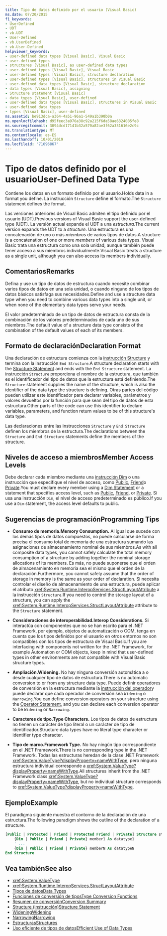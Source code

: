 ```yaml
---
title: Tipo de datos definido por el usuario (Visual Basic)
ms.date: 07/20/2015
f1_keywords:
- UserDefined
- UDT
- vb.UDT
- User-Defined
- vb.UserDefined
- vb.User-Defined
helpviewer_keywords:
- user-defined data types [Visual Basic], Visual Basic
- user-defined types
- structures [Visual Basic], as user-defined data types
- user-defined types [Visual Basic], Visual Basic
- user-defined types [Visual Basic], structure declaration
- user-defined types [Visual Basic], structures in Visual Basic
- user-defined data types [Visual Basic], structure declaration
- data types [Visual Basic], assigning
- Structure statement [Visual Basic]
- data types [Visual Basic], user-defined
- user-defined data types [Visual Basic], structures in Visual Basic
- user-defined data types
- types [Visual Basic], user-defined
ms.assetid: be913dca-a364-4a51-96a1-549a1b390b0a
ms.openlocfilehash: d95feec3a976a38c92a215f6da58ae6324085fe8
ms.sourcegitcommit: 3094dcd17141b32a570a82ae3f62a331616e2c9c
ms.translationtype: MT
ms.contentlocale: es-ES
ms.lasthandoff: 10/01/2019
ms.locfileid: "71696867"
---
```

# <a name="user-defined-data-type"></a><span data-ttu-id="c4f8c-102">Tipo de datos definido por el usuario</span><span class="sxs-lookup"><span data-stu-id="c4f8c-102">User-Defined Data Type</span></span>

<span data-ttu-id="c4f8c-103">Contiene los datos en un formato definido por el usuario.</span><span class="sxs-lookup"><span data-stu-id="c4f8c-103">Holds data in a format you define.</span></span> <span data-ttu-id="c4f8c-104">La instrucción `Structure` define el formato.</span><span class="sxs-lookup"><span data-stu-id="c4f8c-104">The `Structure` statement defines the format.</span></span>

<span data-ttu-id="c4f8c-105">Las versiones anteriores de Visual Basic admiten el tipo definido por el usuario (UDT).</span><span class="sxs-lookup"><span data-stu-id="c4f8c-105">Previous versions of Visual Basic support the user-defined type (UDT).</span></span> <span data-ttu-id="c4f8c-106">La versión actual expande el UDT a una *estructura*.</span><span class="sxs-lookup"><span data-stu-id="c4f8c-106">The current version expands the UDT to a *structure*.</span></span> <span data-ttu-id="c4f8c-107">Una estructura es una concatenación de uno o más *miembros* de varios tipos de datos.</span><span class="sxs-lookup"><span data-stu-id="c4f8c-107">A structure is a concatenation of one or more *members* of various data types.</span></span> <span data-ttu-id="c4f8c-108">Visual Basic trata una estructura como una sola unidad, aunque también puede tener acceso a sus miembros individualmente.</span><span class="sxs-lookup"><span data-stu-id="c4f8c-108">Visual Basic treats a structure as a single unit, although you can also access its members individually.</span></span>

## <a name="remarks"></a><span data-ttu-id="c4f8c-109">Comentarios</span><span class="sxs-lookup"><span data-stu-id="c4f8c-109">Remarks</span></span>

<span data-ttu-id="c4f8c-110">Defina y use un tipo de datos de estructura cuando necesite combinar varios tipos de datos en una sola unidad, o cuando ninguno de los tipos de datos básicos satisfaga sus necesidades.</span><span class="sxs-lookup"><span data-stu-id="c4f8c-110">Define and use a structure data type when you need to combine various data types into a single unit, or when none of the elementary data types serve your needs.</span></span>

<span data-ttu-id="c4f8c-111">El valor predeterminado de un tipo de datos de estructura consta de la combinación de los valores predeterminados de cada uno de sus miembros.</span><span class="sxs-lookup"><span data-stu-id="c4f8c-111">The default value of a structure data type consists of the combination of the default values of each of its members.</span></span>

## <a name="declaration-format"></a><span data-ttu-id="c4f8c-112">Formato de declaración</span><span class="sxs-lookup"><span data-stu-id="c4f8c-112">Declaration Format</span></span>

<span data-ttu-id="c4f8c-113">Una declaración de estructura comienza con la [instrucción Structure](../../../visual-basic/language-reference/statements/structure-statement.md) y termina con la instrucción `End Structure`.</span><span class="sxs-lookup"><span data-stu-id="c4f8c-113">A structure declaration starts with the [Structure Statement](../../../visual-basic/language-reference/statements/structure-statement.md) and ends with the `End Structure` statement.</span></span> <span data-ttu-id="c4f8c-114">La instrucción `Structure` proporciona el nombre de la estructura, que también es el identificador del tipo de datos que la estructura está definiendo.</span><span class="sxs-lookup"><span data-stu-id="c4f8c-114">The `Structure` statement supplies the name of the structure, which is also the identifier of the data type the structure is defining.</span></span> <span data-ttu-id="c4f8c-115">Otras partes del código pueden utilizar este identificador para declarar variables, parámetros y valores devueltos por la función para que sean del tipo de datos de esta estructura.</span><span class="sxs-lookup"><span data-stu-id="c4f8c-115">Other parts of the code can use this identifier to declare variables, parameters, and function return values to be of this structure's data type.</span></span>

<span data-ttu-id="c4f8c-116">Las declaraciones entre las instrucciones `Structure` y `End Structure` definen los miembros de la estructura.</span><span class="sxs-lookup"><span data-stu-id="c4f8c-116">The declarations between the `Structure` and `End Structure` statements define the members of the structure.</span></span>

## <a name="member-access-levels"></a><span data-ttu-id="c4f8c-117">Niveles de acceso a miembros</span><span class="sxs-lookup"><span data-stu-id="c4f8c-117">Member Access Levels</span></span>

<span data-ttu-id="c4f8c-118">Debe declarar cada miembro mediante una [instrucción Dim](../../../visual-basic/language-reference/statements/dim-statement.md) o una instrucción que especifique el nivel de acceso, como [Public](../../../visual-basic/language-reference/modifiers/public.md), [Friend](../../../visual-basic/language-reference/modifiers/friend.md)o [Private](../../../visual-basic/language-reference/modifiers/private.md).</span><span class="sxs-lookup"><span data-stu-id="c4f8c-118">You must declare every member using a [Dim Statement](../../../visual-basic/language-reference/statements/dim-statement.md) or a statement that specifies access level, such as [Public](../../../visual-basic/language-reference/modifiers/public.md), [Friend](../../../visual-basic/language-reference/modifiers/friend.md), or [Private](../../../visual-basic/language-reference/modifiers/private.md).</span></span> <span data-ttu-id="c4f8c-119">Si usa una instrucción `Dim`, el nivel de acceso predeterminado es público.</span><span class="sxs-lookup"><span data-stu-id="c4f8c-119">If you use a `Dim` statement, the access level defaults to public.</span></span>

## <a name="programming-tips"></a><span data-ttu-id="c4f8c-120">Sugerencias de programación</span><span class="sxs-lookup"><span data-stu-id="c4f8c-120">Programming Tips</span></span>

- <span data-ttu-id="c4f8c-121">**Consumo de memoria.**</span><span class="sxs-lookup"><span data-stu-id="c4f8c-121">**Memory Consumption.**</span></span> <span data-ttu-id="c4f8c-122">Al igual que sucede con los demás tipos de datos compuestos, no puede calcularse de forma precisa el consumo total de memoria de una estructura sumando las asignaciones de almacenamiento nominal de sus miembros.</span><span class="sxs-lookup"><span data-stu-id="c4f8c-122">As with all composite data types, you cannot safely calculate the total memory consumption of a structure by adding together the nominal storage allocations of its members.</span></span> <span data-ttu-id="c4f8c-123">Es más, no puede suponerse que el orden de almacenamiento en memoria sea el mismo que el orden de la declaración.</span><span class="sxs-lookup"><span data-stu-id="c4f8c-123">Furthermore, you cannot safely assume that the order of storage in memory is the same as your order of declaration.</span></span> <span data-ttu-id="c4f8c-124">Si necesita controlar el diseño de almacenamiento de una estructura, puede aplicar el atributo <xref:System.Runtime.InteropServices.StructLayoutAttribute> a la instrucción `Structure`.</span><span class="sxs-lookup"><span data-stu-id="c4f8c-124">If you need to control the storage layout of a structure, you can apply the <xref:System.Runtime.InteropServices.StructLayoutAttribute> attribute to the `Structure` statement.</span></span>

- <span data-ttu-id="c4f8c-125">**Consideraciones de interoperabilidad.**</span><span class="sxs-lookup"><span data-stu-id="c4f8c-125">**Interop Considerations.**</span></span> <span data-ttu-id="c4f8c-126">Si interactúa con componentes que no se han escrito para el .NET Framework, por ejemplo, objetos de automatización o COM, tenga en cuenta que los tipos definidos por el usuario en otros entornos no son compatibles con los tipos de estructura de Visual Basic.</span><span class="sxs-lookup"><span data-stu-id="c4f8c-126">If you are interfacing with components not written for the .NET Framework, for example Automation or COM objects, keep in mind that user-defined types in other environments are not compatible with Visual Basic structure types.</span></span>

- <span data-ttu-id="c4f8c-127">**Ampliación.**</span><span class="sxs-lookup"><span data-stu-id="c4f8c-127">**Widening.**</span></span> <span data-ttu-id="c4f8c-128">No hay ninguna conversión automática a o desde cualquier tipo de datos de estructura.</span><span class="sxs-lookup"><span data-stu-id="c4f8c-128">There is no automatic conversion to or from any structure data type.</span></span> <span data-ttu-id="c4f8c-129">Puede definir operadores de conversión en la estructura mediante la [instrucción del operador](../../../visual-basic/language-reference/statements/operator-statement.md)y puede declarar que cada operador de conversión sea `Widening` o `Narrowing`.</span><span class="sxs-lookup"><span data-stu-id="c4f8c-129">You can define conversion operators on your structure using the [Operator Statement](../../../visual-basic/language-reference/statements/operator-statement.md), and you can declare each conversion operator to be `Widening` or `Narrowing`.</span></span>

- <span data-ttu-id="c4f8c-130">**Caracteres de tipo.**</span><span class="sxs-lookup"><span data-stu-id="c4f8c-130">**Type Characters.**</span></span> <span data-ttu-id="c4f8c-131">Los tipos de datos de estructura no tienen un carácter de tipo literal o un carácter de tipo de identificador.</span><span class="sxs-lookup"><span data-stu-id="c4f8c-131">Structure data types have no literal type character or identifier type character.</span></span>

- <span data-ttu-id="c4f8c-132">**Tipo de marco.**</span><span class="sxs-lookup"><span data-stu-id="c4f8c-132">**Framework Type.**</span></span> <span data-ttu-id="c4f8c-133">No hay ningún tipo correspondiente en el .NET Framework.</span><span class="sxs-lookup"><span data-stu-id="c4f8c-133">There is no corresponding type in the .NET Framework.</span></span> <span data-ttu-id="c4f8c-134">Todas las estructuras heredan de la clase .NET Framework <xref:System.ValueType?displayProperty=nameWithType>, pero ninguna estructura individual corresponde a <xref:System.ValueType?displayProperty=nameWithType>.</span><span class="sxs-lookup"><span data-stu-id="c4f8c-134">All structures inherit from the .NET Framework class <xref:System.ValueType?displayProperty=nameWithType>, but no individual structure corresponds to <xref:System.ValueType?displayProperty=nameWithType>.</span></span>

## <a name="example"></a><span data-ttu-id="c4f8c-135">Ejemplo</span><span class="sxs-lookup"><span data-stu-id="c4f8c-135">Example</span></span>

<span data-ttu-id="c4f8c-136">El paradigma siguiente muestra el contorno de la declaración de una estructura.</span><span class="sxs-lookup"><span data-stu-id="c4f8c-136">The following paradigm shows the outline of the declaration of a structure.</span></span>

```vb
[Public | Protected | Friend | Protected Friend | Private] Structure structname
    {Dim | Public | Friend | Private} member1 As datatype1
    ' ...
    {Dim | Public | Friend | Private} memberN As datatypeN
End Structure
```

## <a name="see-also"></a><span data-ttu-id="c4f8c-137">Vea también</span><span class="sxs-lookup"><span data-stu-id="c4f8c-137">See also</span></span>

- <xref:System.ValueType>
- <xref:System.Runtime.InteropServices.StructLayoutAttribute>
- [<span data-ttu-id="c4f8c-138">Tipos de datos</span><span class="sxs-lookup"><span data-stu-id="c4f8c-138">Data Types</span></span>](../../../visual-basic/language-reference/data-types/index.md)
- [<span data-ttu-id="c4f8c-139">Funciones de conversión de tipos</span><span class="sxs-lookup"><span data-stu-id="c4f8c-139">Type Conversion Functions</span></span>](../../../visual-basic/language-reference/functions/type-conversion-functions.md)
- [<span data-ttu-id="c4f8c-140">Resumen de conversión</span><span class="sxs-lookup"><span data-stu-id="c4f8c-140">Conversion Summary</span></span>](../../../visual-basic/language-reference/keywords/conversion-summary.md)
- [<span data-ttu-id="c4f8c-141">Structure (instrucción)</span><span class="sxs-lookup"><span data-stu-id="c4f8c-141">Structure Statement</span></span>](../../../visual-basic/language-reference/statements/structure-statement.md)
- [<span data-ttu-id="c4f8c-142">Widening</span><span class="sxs-lookup"><span data-stu-id="c4f8c-142">Widening</span></span>](../../../visual-basic/language-reference/modifiers/widening.md)
- [<span data-ttu-id="c4f8c-143">Narrowing</span><span class="sxs-lookup"><span data-stu-id="c4f8c-143">Narrowing</span></span>](../../../visual-basic/language-reference/modifiers/narrowing.md)
- [<span data-ttu-id="c4f8c-144">Estructuras</span><span class="sxs-lookup"><span data-stu-id="c4f8c-144">Structures</span></span>](../../../visual-basic/programming-guide/language-features/data-types/structures.md)
- [<span data-ttu-id="c4f8c-145">Uso eficiente de tipos de datos</span><span class="sxs-lookup"><span data-stu-id="c4f8c-145">Efficient Use of Data Types</span></span>](../../../visual-basic/programming-guide/language-features/data-types/efficient-use-of-data-types.md)
